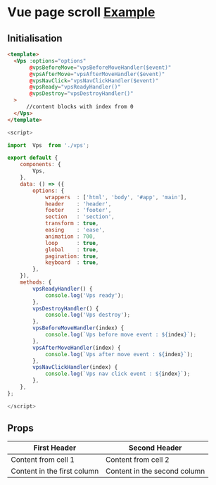 # Vue page scroll [Example](https://lowrider-fn.github.io/vue-page-scroll/)

## Initialisation
```html
<template>
  <Vps :options="options"
       @vpsBeforeMove="vpsBeforeMoveHandler($event)"
       @vpsAfterMove="vpsAfterMoveHandler($event)"
       @vpsNavClick="vpsNavClickHandler($event)"
       @vpsReady="vpsReadyHandler()"
       @vpsDestroy="vpsDestroyHandler()"
  >
      //content blocks with index from 0
  </Vps>
</template>
```
```javascript
<script>

import  Vps  from './vps';

export default {
    components: {
        Vps,
    },
    data: () => ({
        options: {
            wrappers  : ['html', 'body', '#app', 'main'],
            header    : 'header',
            footer    : 'footer',
            section   : 'section',
            transform : true,
            easing    : 'ease',
            animation : 700,
            loop      : true,
            global    : true,
            pagination: true,
            keyboard  : true,
        },
    }),
    methods: {
        vpsReadyHandler() {
            console.log('Vps ready');
        },
        vpsDestroyHandler() {
            console.log('Vps destroy');
        },
        vpsBeforeMoveHandler(index) {
            console.log(`Vps before move event : ${index}`);
        },
        vpsAfterMoveHandler(index) {
            console.log(`Vps after move event : ${index}`);
        },
        vpsNavClickHandler(index) {
            console.log(`Vps nav click event : ${index}`);
        },
    },
};

</script>
```
## Props
First Header | Second Header
------------ | -------------
Content from cell 1 | Content from cell 2
Content in the first column | Content in the second column
